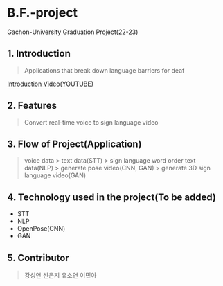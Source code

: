# B.F.-project
Gachon-University Graduation Project(22-23)

## **1. Introduction**
> Applications that break down language barriers for deaf

[Introduction Video(YOUTUBE)](https://www.youtube.com/watch?v=wDGVZBWaSlU)

## **2. Features**
> Convert real-time voice to sign language video


## **3. Flow of Project(Application)**
> voice data > text data(STT) > sign language word order text data(NLP) > generate pose video(CNN, GAN) > generate 3D sign language video(GAN)

## **4. Technology used in the project(To be added)**
* STT
* NLP
* OpenPose(CNN)
* GAN

## **5. Contributor**
> 강성연
> 신은지
> 유소연
> 이민아
